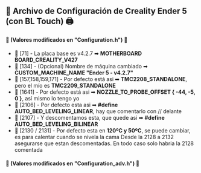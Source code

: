 ## 📜 **Archivo de Configuración de Creality Ender 5 (con BL Touch)** 🖨️

#### 🔧 **(Valores modificados en "Configuration.h")** 🔧

- 🔹 [71] - La placa base es v4.2.7 ➡ **MOTHERBOARD BOARD_CREALITY_V427**
- 🔹 [134] - (Opcional) Nombre de máquina cambiado ➡ **CUSTOM_MACHINE_NAME "Ender 5 - v4.2.7"**
- 🔹 [157,158,159,171] - Por defecto está asi ➡ **TMC2208_STANDALONE**, pero el mío es **TMC2209_STANDALONE**
- 🔹 [1641] - Por defecto está asi ➡ **NOZZLE_TO_PROBE_OFFSET { -44, -5, 0 }**, así mismo lo tengo yo
- 🔹 [2106] - Por defecto esta asi ➡ **#define AUTO_BED_LEVELING_LINEAR**, hay que comentarlo con // delante
- 🔹 [2107] - Y descomentamos esta, que quede asi ➡ **#define AUTO_BED_LEVELING_BILINEAR**
- 🔹 [2130 / 2131] - Por defecto esta en **120ºC y 50ºC**, se puede cambiar, es para calentar cuando se nivela la cama
     Desde la 2128 a 2132 asegurarse que estan descomentadas. En todo caso solo habria la 2128 comentada

#### 🔧 **(Valores modificados en "Configuration_adv.h")** 🔧

